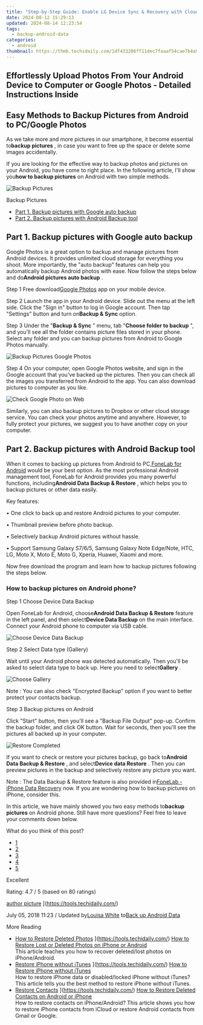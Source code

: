 ```yaml
---
title: "Step-by-Step Guide: Enable LG Device Sync & Recovery with Cloud or Computer"
date: 2024-08-12 15:29:13
updated: 2024-08-14 12:23:54
tags:
  - backup-android-data
categories:
  - android
thumbnail: https://thmb.techidaily.com/1df433206ff11dec7faaaf54cae7b4a5f98f51a6cf19d2906c605406cb94fb11.jpg
---
```


## Effortlessly Upload Photos From Your Android Device to Computer or Google Photos - Detailed Instructions Inside

## Easy Methods to Backup Pictures from Android to PC/Google Photos

 As we take more and more pictures in our smartphone, it become essential to**backup pictures** , in case you want to free up the space or delete some images accidentally.

 If you are looking for the effective way to backup photos and pictures on your Android, you have come to right place. In the following article, I'll show you**how to backup pictures** on Android with two simple methods.

![Backup Pictures](https://www.aiseesoft.com/images/android-data-backup-and-restore/backup-pictures.jpg)

Backup Pictures

* [Part 1. Backup pictures with Google auto backup](https://tools.techidaily.com/)
* [Part 2. Backup pictures with Android Backup tool](https://tools.techidaily.com/)

## Part 1\. Backup pictures with Google auto backup

 Google Photos is a great option to backup and manage pictures from Android devices. It provides unlimited cloud storage for everything you shoot. More importantly, the "auto backup" features can help you automatically backup Android photos with ease. Now follow the steps below and do**Android pictures auto backup** .

Step 1 Free download[Google Photos](https://play.google.com/store/apps/details?id=com.google.android.apps.photos&hl=en) app on your mobile device.

Step 2 Launch the app in your Android device. Slide out the menu at the left side. Click the "Sign in" button to log in Google account. Then tap "Settings" button and turn on**Backup & Sync** option.

Step 3 Under the "**Backup & Sync** " menu, tab "**Choose folder to backup** ", and you'll see all the folder contains picture files stored in your phone. Select any folder and you can backup pictures from Android to Google Photos manually.

![Backup Pictures Google Photos](https://www.aiseesoft.com/images/android-data-backup-and-restore/back-up-pictures-google-photos.jpg)

Step 4 On your computer, open Google Photos website, and sign in the Google account that you've backed up the pictures. Then you can check all the images you transferred from Android to the app. You can also download pictures to computer as you like.

![Check Google Photo on Web](https://www.aiseesoft.com/images/android-data-backup-and-restore/check-google-photo-on-web.jpg)

 Similarly, you can also backup pictures to Dropbox or other cloud storage service. You can check your photos anytime and anywhere. However, to fully protect your pictures, we suggest you to have another copy on your computer.

## Part 2\. Backup pictures with Android Backup tool

 When it comes to backing up pictures from Android to PC,[FoneLab for Android](https://tools.techidaily.com/aiseesoft-android-data-recovery/) would be your best option. As the most professional Android management tool, FoneLab for Android provides you many powerful functions, including**Android Data Backup & Restore** , which helps you to backup pictures or other data easily.

Key features:

• One click to back up and restore Android pictures to your computer.

• Thumbnail preview before photo backup.

• Selectively backup Android pictures without hassle.

 • Support Samsung Galaxy S7/6/5, Samsung Galaxy Note Edge/Note, HTC, LG, Moto X, Moto E, Moto G, Xperia, Huawei, Xiaomi and more.

[](https://secure.2checkout.com/order/cart.php?PRODS=4644627&QTY=1&AFFILIATE=108875)

 Now free download the program and learn how to backup pictures following the steps below.

### How to backup pictures on Android phone?

Step 1 Choose Device Data Backup

 Open FoneLab for Android, choose**Android Data Backup & Restore** feature in the left panel, and then select**Device Data Backup** on the main interface. Connect your Android phone to computer via USB cable.

![Choose Device Data Backup](https://www.aiseesoft.com/images/android-data-backup-and-restore/choose-device-data-backup.jpg)

Step 2 Select Data type (Gallery)

 Wait until your Android phone was detected automatically. Then you'll be asked to select data type to back up. Here you need to select**Gallery** .

![Choose Gallery](https://www.aiseesoft.com/images/android-data-backup-and-restore/choose-data-type.jpg)

Note : You can also check "Encrypted Backup" option if you want to better protect your contacts backup.

Step 3 Backup pictures on Android

 Click "Start" button, then you'll see a "Backup File Output" pop-up. Confirm the backup folder, and click OK button. Wait for seconds, then you'll see the pictures all backed up in your computer.

![Restore Completed](https://www.aiseesoft.com/images/android-data-backup-and-restore/restore-completed.jpg)

 If you want to check or restore your pictures backup, go back to**Android Data Backup & Restore** , and select**Device data Restore** . Then you can preview pictures in the backup and selectively restore any picture you want.

Note : The Data Backup & Restore feature is also provided in[FoneLab - iPhone Data Recovery](https://tools.techidaily.com/aiseesoft-iphone-data-recovery/) now. If you are wondering how to backup pictures on iPhone, consider this.

[](https://secure.2checkout.com/order/cart.php?PRODS=4644627&QTY=1&AFFILIATE=108875)

 In this article, we have mainly showed you two easy methods to**backup pictures** on Android phone. Still have more questions? Feel free to leave your comments down below.

What do you think of this post?

* [1](https://tools.techidaily.com/)
* [2](https://tools.techidaily.com/)
* [3](https://tools.techidaily.com/)
* [4](https://tools.techidaily.com/)
* [5](https://tools.techidaily.com/)

Excellent

Rating: 4.7 / 5 (based on 80 ratings)

[author picture](https://www.aiseesoft.com/images/author/louisa.png) ](https://tools.techidaily.com/)

 July 05, 2018 11:23 / Updated by[Louisa White](https://tools.techidaily.com/) to[Back up Android Data](https://tools.techidaily.com/)

More Reading

* [How to Restore Deleted Photos](https://www.aiseesoft.com/images/more-reading/restore-deleted-photos-s.jpg) ](https://tools.techidaily.com/) [How to Restore Lost or Deleted Photos on iPhone or Android](https://tools.techidaily.com/)  
 This article teaches you how to recover deleted/lost photos on iPhone/Android.
* [Restore iPhone without iTunes](https://www.aiseesoft.com/images/more-reading/restore-iphone-without-itunes-s.jpg) ](https://tools.techidaily.com/) [How to Restore iPhone without iTunes](https://tools.techidaily.com/)  
 How to restore iPhone data or disabled/locked iPhone without iTunes? This article tells you the best method to restore iPhone without iTunes.
* [Restore Contacts](https://www.aiseesoft.com/images/more-reading/restore-contacts-s.jpg) ](https://tools.techidaily.com/) [How to Restore Deleted Contacts on Android or iPhone](https://tools.techidaily.com/)  
 How to restore contacts on iPhone/Android? This article shows you how to restore iPhone contacts from iCloud or restore Android contacts from Gmail or Google.

<ins class="adsbygoogle"
     style="display:block"
     data-ad-format="autorelaxed"
     data-ad-client="ca-pub-7571918770474297"
     data-ad-slot="1223367746"></ins>



<ins class="adsbygoogle"
     style="display:block"
     data-ad-client="ca-pub-7571918770474297"
     data-ad-slot="8358498916"
     data-ad-format="auto"
     data-full-width-responsive="true"></ins>
